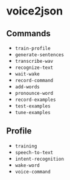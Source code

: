 # voice2json

## Commands

* `train-profile`
* `generate-sentences`
* `transcribe-wav`
* `recognize-text`
* `wait-wake`
* `record-command`
* `add-words`
* `pronounce-word`
* `record-examples`
* `test-examples`
* `tune-examples`

## Profile

* `training`
* `speech-to-text`
* `intent-recognition`
* `wake-word`
* `voice-command`
